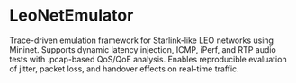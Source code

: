 # LeoNetEmulator
Trace-driven emulation framework for Starlink-like LEO networks using Mininet. Supports dynamic latency injection, ICMP, iPerf, and RTP audio tests with .pcap-based QoS/QoE analysis. Enables reproducible evaluation of jitter, packet loss, and handover effects on real-time traffic.
